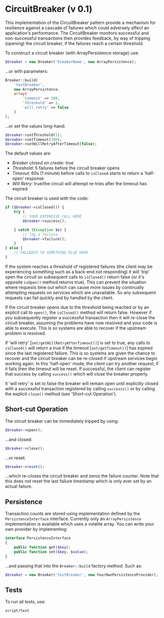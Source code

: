 CircuitBreaker (v 0.1)
==============

This implementation of the CircuitBreaker pattern provide a mechanism for resilience
against a cascade of failures which could adversely affect an application's performance.
The CircuitBreaker monitors successful and non-successful transactions then provides
feedback, by way of tripping (opening) the circuit breaker, if the failures reach a certain threshold.

To construct a circuit breaker (with ArrayPersistence storage) use:

```php
$breaker = new Breaker('breakerName', new ArrayPersistence);
```
...or with parameters:
```php
Breaker::build(
    'testBreaker',
    new ArrayPersistence,
    array(
        'timeout' => 300,
        'threshold' => 1,
        'will_retry' => false
    )
);
```
...or set the values long-hand:
```php
$breaker->setThreshold(1);
$breaker->setTimeout(300);
$breaker->setWillRetryAfterTimeout(false);
```

The default values are:
* _Breaker closed on create:_ true
* _Threshold:_ 5 failures before the circuit breaker opens
* _Timeout:_ 60s (1 minute) before calls to `isClosed` starts to return a 'half-open' response
* _Will Retry:_ true/the circuit  will attempt re-tries after the timeout has expired

The circuit breaker is used with the code:

```php
if ($breaker->isClosed()) {
    try {
        // YOUR EXPENSIVE CALL HERE
        $breaker->success();

    } catch (Exception $e) {
        // log a failure
        $breaker->failure();
    }
} else {
    // FALLBACK TO SOMETHING ELSE HERE
}
```

If the system reaches a threshold of registered failures (the client may be experiencing
something such as  a back-end not responding) it will 'trip' open the circuit so
subsequent calls to `isClosed()` return false (or it's opposite `isOpen()` method returns true).
This can prevent the situation where requests time out which can cause more issues
by continually attempting requests on services which are unavailable. So any
subsequent requests can fail quickly and by handled by the client.

If the circuit breaker opens due to the threshold being reached or by an explicit
call to `open()`, the `isClosed()` method will return false. However if you
subsequently register a successful transaction then it will re-close the circuit
breaker, assuming the problems have now resolved and your code is able to execute.
This is so systems are able to recover if the upstream problem is resolved.

If 'will retry' [`set/getWillRetryAfterTimeout()`] is set to true, any calls to
`isClosed()` will return a true if the timeout [`set/getTimeout()`] has expired since the
last registered failure. This is so systems are given the chance to recover and the
circuit breaker can be re-closed if upstream services begin working again.
In this 'half-open' mode, the client can try another request; if it fails then
the timeout will be reset. If successful, the client can register that success by
calling `success()` which will close the breaker properly.

It 'will retry' is set to false the breaker will remain open until explicitly
closed with a successful transaction registered by calling `successs()` or by
calling the explicit `close()` method (see 'Short-cut Operation').

Short-cut Operation
----

The circuit breaker can be immediately tripped by using:

```php
$breaker->open();
```
...and closed:
```php
$breaker->close();
```
...or reset:
```php
$breaker->reset();
```
...which re-closes the circuit breaker and zeros the failure counter. Note that
this does not reset the last failure timestamp which is only ever set by an actual
failure.

Persistence
----

Transaction counts are stored using implementation defined by the `PersistenceInterface`
interface. Currently only an `ArrayPersistence` implementation is available which
uses a volatile array. You can write your own provider by implementing:

```php
interface PersistenceInterface
{
    public function get($key);
    public function set($key, $value);
}
```

...and passing that into the `Breaker::build` factory method. Such as:

```php
$breaker = new Breaker('testBreaker', new YourOwnPersistenceProvider);
```

Tests
----

To run all tests, use:

```
script/test
```
